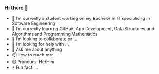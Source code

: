 ### Hi there 👋

<!--
**OlPaddy/OlPaddy** is a ✨ _special_ ✨ repository because its `README.md` (this file) appears on your GitHub profile.

Here are some ideas to get you started:
-->
- 🔭 I’m currently a student working on my Bachelor in IT specialising in Software Engineering
- 🌱 I’m currently learning GitHub, App Development, Data Structures and Algorithms and Programming Mathematics
- 👯 I’m looking to collaborate on ...
- 🤔 I’m looking for help with ...
- 💬 Ask me about anything
- 📫 How to reach me: ...
- 😄 Pronouns: He/Him
- ⚡ Fun fact: ...

